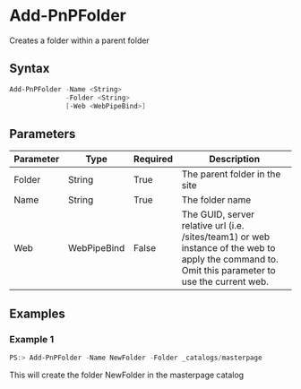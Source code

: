 # Add-PnPFolder
Creates a folder within a parent folder
## Syntax
```powershell
Add-PnPFolder -Name <String>
              -Folder <String>
              [-Web <WebPipeBind>]
```


## Parameters
Parameter|Type|Required|Description
---------|----|--------|-----------
|Folder|String|True|The parent folder in the site|
|Name|String|True|The folder name|
|Web|WebPipeBind|False|The GUID, server relative url (i.e. /sites/team1) or web instance of the web to apply the command to. Omit this parameter to use the current web.|
## Examples

### Example 1
```powershell
PS:> Add-PnPFolder -Name NewFolder -Folder _catalogs/masterpage
```
This will create the folder NewFolder in the masterpage catalog
